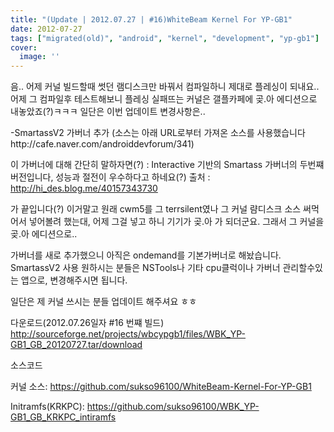 ```yaml
---
title: "(Update | 2012.07.27 | #16)WhiteBeam Kernel For YP-GB1"
date: 2012-07-27
tags: ["migrated(old)", "android", "kernel", "development", "yp-gb1"]
cover:
  image: ''
---
```


음.. 어제 커널 빌드할때 썻던 램디스크만 바꿔서 컴파일하니 제대로 플레싱이 되내요..
어제 그 컴파일후 테스트해보니 플레싱 실패뜨는 커널은 갤플카페에 곶.아 에디션으로 내놓았죠(?)ㅋㅋㅋ
일단은 이번 업데이트 변경사항은..

-SmartassV2 가버너 추가
(소스는 아래 URL로부터 가져온 소스를 사용했습니다http://cafe.naver.com/androiddevforum/341)

이 가버너에 대해 간단히 말하자면(?) :
Interactive 기반의 Smartass 가버너의 두번쨰 버전입니다,
성능과 절전이 우수하다고 하네요(?)
출처 : http://hi_des.blog.me/40157343730


가 끝입니다(?)
 이거말고 원래 cwm5를 그 terrsilent였나 그 커널 럄디스크 소스 써먹어서 넣어볼려 했는대,
어제 그걸 넣고 하니 기기가 곶.아 가 되더군요. 그래서 그 커널을 곶.아 에디션으로..


가버너를 새로 추가했으니 아직은 ondemand를 기본가버너로 해놨습니다.
SmartassV2 사용 원하시는 분들은 NSTools나 기타 cpu클럭이나 가버너 관리할수있는 앱으로, 변경해주시면 됩니다. 

일단은 제 커널 쓰시는 분들 업데이트 해주셔요 ㅎㅎ


다운로드(2012.07.26일자 #16 번쨰 빌드)
http://sourceforge.net/projects/wbcypgb1/files/WBK_YP-GB1_GB_20120727.tar/download

소스코드

커널 소스:
https://github.com/sukso96100/WhiteBeam-Kernel-For-YP-GB1

Initramfs(KRKPC):
https://github.com/sukso96100/WBK_YP-GB1_GB_KRKPC_intiramfs
